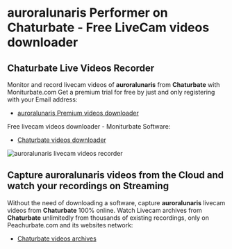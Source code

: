 # auroralunaris Performer on Chaturbate - Free LiveCam videos downloader

## Chaturbate Live Videos Recorder

Monitor and record livecam videos of **auroralunaris** from **Chaturbate** with Moniturbate.com
Get a premium trial for free by just and only registering with your Email address:
* [auroralunaris Premium videos downloader](https://moniturbate.com/request-demo-licence-key.html)

Free livecam videos downloader - Moniturbate Software:
* [Chaturbate videos downloader](https://moniturbate.com/moniturbate-download-software.html)

![auroralunaris livecam videos recorder](https://peachurnet.com/templates/moniturbate-software.png)


## Capture auroralunaris videos from the Cloud and watch your recordings on Streaming

Without the need of downloading a software, capture **auroralunaris** livecam videos from **Chaturbate** 100% online.
Watch Livecam archives from **Chaturbate** unlimitedly from thousands of existing recordings, only on Peachurbate.com and its websites network:
* [Chaturbate videos archives](https://peachurnet.com/)